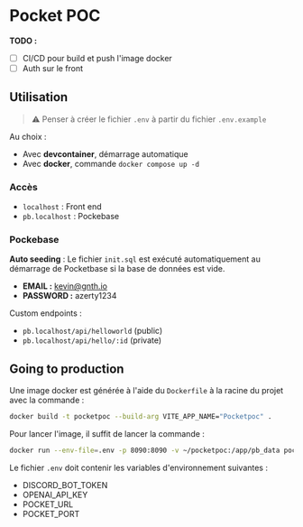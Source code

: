 # Pocket POC

**TODO :**

* [ ] CI/CD pour build et push l'image docker
* [ ] Auth sur le front

## Utilisation

> :warning: Penser à créer le fichier `.env` à partir du fichier `.env.example`

Au choix :

* Avec **devcontainer**, démarrage automatique
* Avec **docker**, commande `docker compose up -d`

### Accès

* `localhost` : Front end
* `pb.localhost` : Pockebase

### Pockebase

**Auto seeding** : Le fichier `init.sql` est exécuté automatiquement au démarrage de Pocketbase si la base de données est vide.

* **EMAIL :** <kevin@gnth.io>
* **PASSWORD :** azerty1234

Custom endpoints :

* `pb.localhost/api/helloworld` (public)
* `pb.localhost/api/hello/:id` (private)

## Going to production

Une image docker est générée à l'aide du `Dockerfile` à la racine du projet avec la commande :

```sh
docker build -t pocketpoc --build-arg VITE_APP_NAME="Pocketpoc" .
```

Pour lancer l'image, il suffit de lancer la commande :

```sh
docker run --env-file=.env -p 8090:8090 -v ~/pocketpoc:/app/pb_data pocketpoc
```

Le fichier `.env` doit contenir les variables d'environnement suivantes :

* DISCORD_BOT_TOKEN
* OPENAI_API_KEY
* POCKET_URL
* POCKET_PORT
